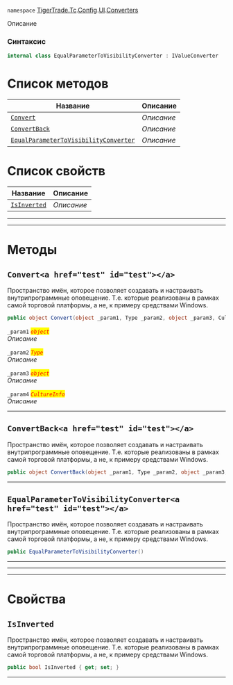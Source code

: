 
`namespace` [TigerTrade.Tc](../../../../TigerTrade.Tc.md).[Config](../../../../TigerTrade.Tc/Config.md).[UI](../../../../TigerTrade.Tc/Config/UI.md).[Converters](../../../../TigerTrade.Tc/Config/UI/Converters.md)


Описание

### Синтаксис
```csharp
internal class EqualParameterToVisibilityConverter : IValueConverter
```


# Список методов
| Название | Описание |
| --- | --- |
| [`Convert`](./EqualParameterToVisibilityConverter.cs/Методы/Convert.md) | *Описание* |
| [`ConvertBack`](./EqualParameterToVisibilityConverter.cs/Методы/ConvertBack.md) | *Описание* |
| [`EqualParameterToVisibilityConverter`](./EqualParameterToVisibilityConverter.cs/Методы/EqualParameterToVisibilityConverter.md) | *Описание* |

# Список свойств
| Название | Описание |
| --- | --- |
| [`IsInverted`](./EqualParameterToVisibilityConverter.cs/Свойства/IsInverted.md) | *Описание* |





***  
***  
# Методы

## `Convert<a href="test" id="test"></a>`
Пространство имён, которое позволяет создавать и настраивать внутрипрограммные оповещение. Т.е. которые реализованы в рамках самой торговой платформы, а не, к примеру средствами Windows.

```csharp
public object Convert(object _param1, Type _param2, object _param3, CultureInfo _param4)
```

`_param1` <mark style="color:red;">*`object`*</mark>  
 *Описание*  

`_param2` <mark style="color:red;">*`Type`*</mark>  
 *Описание*  

`_param3` <mark style="color:red;">*`object`*</mark>  
 *Описание*  

`_param4` <mark style="color:red;">*`CultureInfo`*</mark>  
 *Описание*  


***  

## `ConvertBack<a href="test" id="test"></a>`
Пространство имён, которое позволяет создавать и настраивать внутрипрограммные оповещение. Т.е. которые реализованы в рамках самой торговой платформы, а не, к примеру средствами Windows.

```csharp
public object ConvertBack(object _param1, Type _param2, object _param3, CultureInfo _param4)
```

***  

## `EqualParameterToVisibilityConverter<a href="test" id="test"></a>`
Пространство имён, которое позволяет создавать и настраивать внутрипрограммные оповещение. Т.е. которые реализованы в рамках самой торговой платформы, а не, к примеру средствами Windows.

```csharp
public EqualParameterToVisibilityConverter()
```

***  
***  
 ***  
# Свойства

## `IsInverted`
Пространство имён, которое позволяет создавать и настраивать внутрипрограммные оповещение. Т.е. которые реализованы в рамках самой торговой платформы, а не, к примеру средствами Windows.

```csharp
public bool IsInverted { get; set; }
```  
***

